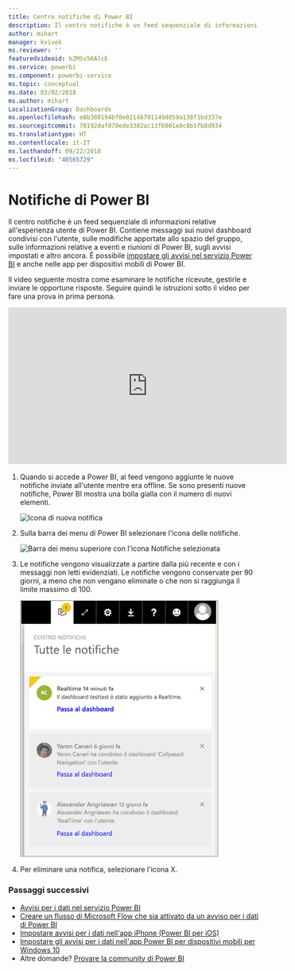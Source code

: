 ```yaml
---
title: Centro notifiche di Power BI
description: Il centro notifiche è un feed sequenziale di informazioni relative all'esperienza utente di Power BI.
author: mihart
manager: kvivek
ms.reviewer: ''
featuredvideoid: bZMSv5KAlcE
ms.service: powerbi
ms.component: powerbi-service
ms.topic: conceptual
ms.date: 03/02/2018
ms.author: mihart
LocalizationGroup: Dashboards
ms.openlocfilehash: e8b380194bf0e0214b791149d059a138f1bd337e
ms.sourcegitcommit: 70192daf070ede3382ac13f6001e0c8b5fb8d934
ms.translationtype: HT
ms.contentlocale: it-IT
ms.lasthandoff: 09/22/2018
ms.locfileid: "46565729"
---
```

# <a name="power-bi-notifications"></a>Notifiche di Power BI
Il centro notifiche è un feed sequenziale di informazioni relative all'esperienza utente di Power BI. Contiene messaggi sui nuovi dashboard condivisi con l'utente, sulle modifiche apportate allo spazio del gruppo, sulle informazioni relative a eventi e riunioni di Power BI, sugli avvisi impostati e altro ancora. È possibile [impostare gli avvisi nel servizio Power BI](../service-set-data-alerts.md) e anche nelle app per dispositivi mobili di Power BI.

Il video seguente mostra come esaminare le notifiche ricevute, gestirle e inviare le opportune risposte. Seguire quindi le istruzioni sotto il video per fare una prova in prima persona.

<iframe width="560" height="315" src="https://www.youtube.com/embed/bZMSv5KAlcE" frameborder="0" allowfullscreen></iframe>


1. Quando si accede a Power BI, al feed vengono aggiunte le nuove notifiche inviate all'utente mentre era offline. Se sono presenti nuove notifiche, Power BI mostra una bolla gialla con il numero di nuovi elementi.
   
   ![Icona di nuova notifica](./media/end-user-notification-center/power-bi-new-notification.png)
2. Sulla barra dei menu di Power BI selezionare l'icona delle notifiche.
   
   ![Barra dei menu superiore con l'icona Notifiche selezionata](./media/end-user-notification-center/power-bi-notifications-icon.png)
3. Le notifiche vengono visualizzate a partire dalla più recente e con i messaggi non letti evidenziati. Le notifiche vengono conservate per 90 giorni, a meno che non vengano eliminate o che non si raggiunga il limite massimo di 100.
   
   ![Centro notifiche](./media/end-user-notification-center/power-bi-notifications.png)
4. Per eliminare una notifica, selezionare l'icona X.

### <a name="next-steps"></a>Passaggi successivi
* [Avvisi per i dati nel servizio Power BI](../service-set-data-alerts.md)
* [Creare un flusso di Microsoft Flow che sia attivato da un avviso per i dati di Power BI](../service-flow-integration.md)
* [Impostare avvisi per i dati nell'app iPhone (Power BI per iOS)](mobile/mobile-set-data-alerts-in-the-mobile-apps.md)
* [Impostare gli avvisi per i dati nell'app Power BI per dispositivi mobili per Windows 10](mobile/mobile-set-data-alerts-in-the-mobile-apps.md)
* Altre domande? [Provare la community di Power BI](http://community.powerbi.com/)


